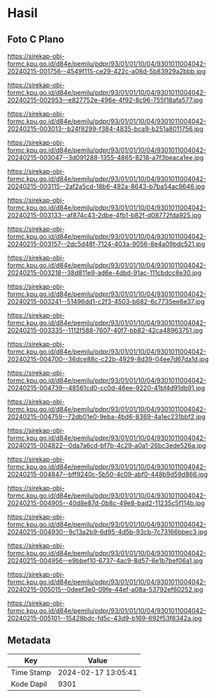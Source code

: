 # Hasil

## Foto C Plano

https://sirekap-obj-formc.kpu.go.id/d84e/pemilu/pdpr/93/01/01/10/04/9301011004042-20240215-001756--4549f115-ce29-422c-a08d-5b83929a2bbb.jpg

https://sirekap-obj-formc.kpu.go.id/d84e/pemilu/pdpr/93/01/01/10/04/9301011004042-20240215-002953--e827752e-496e-4f92-8c96-755f18afa577.jpg

https://sirekap-obj-formc.kpu.go.id/d84e/pemilu/pdpr/93/01/01/10/04/9301011004042-20240215-003013--b24f8299-f384-4835-bca9-b251a8011756.jpg

https://sirekap-obj-formc.kpu.go.id/d84e/pemilu/pdpr/93/01/01/10/04/9301011004042-20240215-003047--3d091288-1355-4865-8218-a7f3beaca1ee.jpg

https://sirekap-obj-formc.kpu.go.id/d84e/pemilu/pdpr/93/01/01/10/04/9301011004042-20240215-003115--2af2a5cd-18b6-492a-8643-b7ba54ac9646.jpg

https://sirekap-obj-formc.kpu.go.id/d84e/pemilu/pdpr/93/01/01/10/04/9301011004042-20240215-003133--af874c43-2dbe-4fb1-b82f-d08772fda925.jpg

https://sirekap-obj-formc.kpu.go.id/d84e/pemilu/pdpr/93/01/01/10/04/9301011004042-20240215-003157--2dc5d48f-7124-403a-9056-8e4a09bdc521.jpg

https://sirekap-obj-formc.kpu.go.id/d84e/pemilu/pdpr/93/01/01/10/04/9301011004042-20240215-003218--38d811e9-ad6e-4dbd-91ac-111cbdcc8e30.jpg

https://sirekap-obj-formc.kpu.go.id/d84e/pemilu/pdpr/93/01/01/10/04/9301011004042-20240215-003241--51496dd1-c2f3-4503-b682-6c7735ee6e37.jpg

https://sirekap-obj-formc.kpu.go.id/d84e/pemilu/pdpr/93/01/01/10/04/9301011004042-20240215-003335--1112f588-7607-40f7-bb82-42ca48963751.jpg

https://sirekap-obj-formc.kpu.go.id/d84e/pemilu/pdpr/93/01/01/10/04/9301011004042-20240215-004700--36dce88c-c22b-4929-8d39-04ee7d67da1d.jpg

https://sirekap-obj-formc.kpu.go.id/d84e/pemilu/pdpr/93/01/01/10/04/9301011004042-20240215-004739--48561cd0-cc0d-46ee-9220-41bf4d91db91.jpg

https://sirekap-obj-formc.kpu.go.id/d84e/pemilu/pdpr/93/01/01/10/04/9301011004042-20240215-004759--72db01e0-9eba-4bd6-8369-4a1ec231bbf2.jpg

https://sirekap-obj-formc.kpu.go.id/d84e/pemilu/pdpr/93/01/01/10/04/9301011004042-20240215-004822--0da7a6cd-bf7b-4c29-a0a1-26bc3ede526a.jpg

https://sirekap-obj-formc.kpu.go.id/d84e/pemilu/pdpr/93/01/01/10/04/9301011004042-20240215-004847--bff9240c-5b50-4c09-abf0-448b9d59d866.jpg

https://sirekap-obj-formc.kpu.go.id/d84e/pemilu/pdpr/93/01/01/10/04/9301011004042-20240215-004905--40d8e87d-0b8c-49e8-bad2-11235c5f114b.jpg

https://sirekap-obj-formc.kpu.go.id/d84e/pemilu/pdpr/93/01/01/10/04/9301011004042-20240215-004930--9c13a2b9-6d95-4d5b-93cb-7c73166bbec3.jpg

https://sirekap-obj-formc.kpu.go.id/d84e/pemilu/pdpr/93/01/01/10/04/9301011004042-20240215-004956--e9bbef10-6737-4ac9-8d57-6e1b7bef06a1.jpg

https://sirekap-obj-formc.kpu.go.id/d84e/pemilu/pdpr/93/01/01/10/04/9301011004042-20240215-005015--0deef3e0-09fe-44ef-a08a-53792ef60252.jpg

https://sirekap-obj-formc.kpu.go.id/d84e/pemilu/pdpr/93/01/01/10/04/9301011004042-20240215-005101--15428bdc-fd5c-43d9-b169-692f53f6342a.jpg


## Metadata

| Key        | Value               |
| ---------- | ------------------- |
| Time Stamp | 2024-02-17 13:05:41 |
| Kode Dapil | 9301                |



